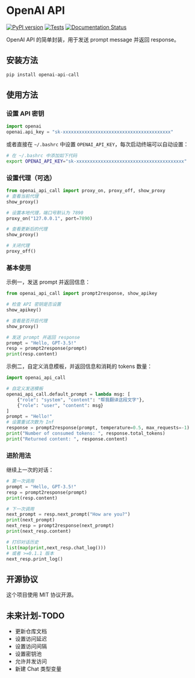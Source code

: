 # OpenAI API 
[![PyPI version](https://img.shields.io/pypi/v/openai_api_call.svg)](https://pypi.python.org/pypi/openai_api_call)
[![Tests](https://github.com/RexWzh/openai_api_call/actions/workflows/test.yml/badge.svg)](https://github.com/RexWzh/openai_api_call/actions/workflows/test.yml/)
[![Documentation Status](https://img.shields.io/badge/docs-github_pages-blue.svg)](https://apicall.wzhecnu.cn)

<!-- 
[![Updates](https://pyup.io/repos/github/RexWzh/openai_api_call/shield.svg)](https://pyup.io/repos/github/RexWzh/openai_api_call/) 
-->

OpenAI API 的简单封装，用于发送 prompt message 并返回 response。

## 安装方法

```bash
pip install openai-api-call
```

## 使用方法

### 设置 API 密钥

```py
import openai
openai.api_key = "sk-xxxxxxxxxxxxxxxxxxxxxxxxxxxxxxxxxxxxxxxx"
```

或者直接在 `~/.bashrc` 中设置 `OPENAI_API_KEY`，每次启动终端可以自动设置：

```bash
# 在 ~/.bashrc 中添加如下代码
export OPENAI_API_KEY="sk-xxxxxxxxxxxxxxxxxxxxxxxxxxxxxxxxxxxxxxxx"
```

### 设置代理（可选）

```py
from openai_api_call import proxy_on, proxy_off, show_proxy
# 查看当前代理
show_proxy()

# 设置本地代理，端口号默认为 7890
proxy_on("127.0.0.1", port=7890)

# 查看更新后的代理
show_proxy()

# 关闭代理
proxy_off() 
```

### 基本使用

示例一，发送 prompt 并返回信息：
```python
from openai_api_call import prompt2response, show_apikey

# 检查 API 密钥是否设置
show_apikey()

# 查看是否开启代理
show_proxy()

# 发送 prompt 并返回 response
prompt = "Hello, GPT-3.5!"
resp = prompt2response(prompt)
print(resp.content)
```


示例二，自定义消息模板，并返回信息和消耗的 tokens 数量：

```python
import openai_api_call

# 自定义发送模板
openai_api_call.default_prompt = lambda msg: [
    {"role": "system", "content": "帮我翻译这段文字"},
    {"role": "user", "content": msg}
]
prompt = "Hello!"
# 设置重试次数为 Inf
response = prompt2response(prompt, temperature=0.5, max_requests=-1)
print("Number of consumed tokens: ", response.total_tokens)
print("Returned content: ", response.content)
```

### 进阶用法
继续上一次的对话：

```python
# 第一次调用
prompt = "Hello, GPT-3.5!"
resp = prompt2response(prompt)
print(resp.content)

# 下一次调用
next_prompt = resp.next_prompt("How are you?")
print(next_prompt)
next_resp = prompt2response(next_prompt)
print(next_resp.content)

# 打印对话历史
list(map(print,next_resp.chat_log()))
# 或者 >=0.1.1 版本
next_resp.print_log()
```

## 开源协议

这个项目使用 MIT 协议开源。

## 未来计划-TODO

* 更新仓库文档
* 设置访问延迟  
* 设置访问间隔
* 设置密钥池
* 允许并发访问
* 新建 Chat 类型变量